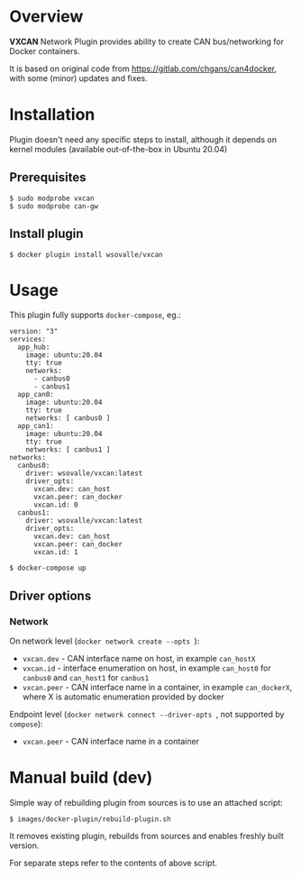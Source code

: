 # Overview

**VXCAN** Network Plugin provides ability to create CAN bus/networking for Docker containers.

It is based on original code from https://gitlab.com/chgans/can4docker, with some (minor) updates and fixes.

# Installation

Plugin doesn't need any specific steps to install, although it depends on kernel modules (available out-of-the-box in Ubuntu 20.04)

## Prerequisites

```
$ sudo modprobe vxcan
$ sudo modprobe can-gw
```

## Install plugin

```
$ docker plugin install wsovalle/vxcan
```

# Usage

This plugin fully supports `docker-compose`, eg.:

```
version: "3"
services:
  app_hub:
    image: ubuntu:20.04
    tty: true
    networks: 
      - canbus0
      - canbus1
  app_can0:
    image: ubuntu:20.04
    tty: true
    networks: [ canbus0 ]
  app_can1:
    image: ubuntu:20.04
    tty: true
    networks: [ canbus1 ]
networks:
  canbus0:
    driver: wsovalle/vxcan:latest
    driver_opts:
      vxcan.dev: can_host
      vxcan.peer: can_docker
      vxcan.id: 0
  canbus1:
    driver: wsovalle/vxcan:latest
    driver_opts:
      vxcan.dev: can_host
      vxcan.peer: can_docker
      vxcan.id: 1  
```

`$ docker-compose up`

## Driver options

### Network

On network level (`docker network create --opts `):
- `vxcan.dev` - CAN interface name on host, in example `can_hostX`
- `vxcan.id` - interface enumeration on host, in example `can_host0` for `canbus0` and `can_host1` for `canbus1`
- `vxcan.peer` - CAN interface name in a container, in example `can_dockerX`, where X is automatic enumeration provided by docker

Endpoint level (`docker network connect --driver-opts `, not supported by `compose`):
- `vxcan.peer` - CAN interface name in a container

# Manual build (dev)

Simple way of rebuilding plugin from sources is to use an attached script:

`$ images/docker-plugin/rebuild-plugin.sh`

It removes existing plugin, rebuilds from sources and enables freshly built version.

For separate steps refer to the contents of above script.
